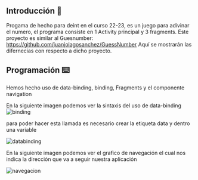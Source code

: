 ## Introducción 📖
Progama de hecho para deint en el curso 22-23, es un juego para adivinar el numero, el programa consiste en 1 Activity principal y 3 fragments.
Este proyecto es similar al Guesnumber: https://github.com/juanjolagosanchez/GuessNumber
Aquí se mostrarán las difernecias con respecto a dicho proyecto.

## Programación ⌨️
Hemos hecho uso de data-binding, binding, Fragments y el componente navigation

En la siguiente imagen podemos ver la sintaxis del uso de data-binding 
![binding](https://user-images.githubusercontent.com/72571218/199311389-f1868a5c-868a-4289-be6d-70be14fcaf24.PNG)

para poder hacer esta llamada es necesario crear la etiqueta data y dentro una variable


![databinding](https://user-images.githubusercontent.com/72571218/199311664-bc7e243e-de14-4267-a926-1200f45c3f2a.PNG)

En la siguiente imagen podemos ver el grafico de navegación el cual nos indica la dirección que va a seguir nuestra aplicación 

![navegacion](https://user-images.githubusercontent.com/72571218/199311791-00760752-1fac-4344-96bf-54ffd9654773.PNG)


